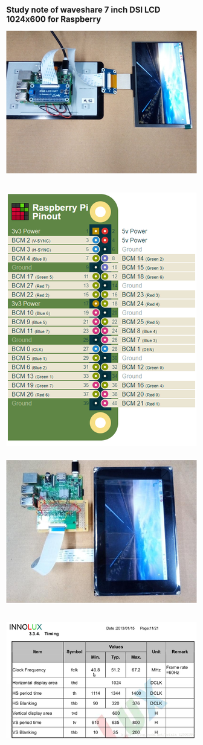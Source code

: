 ## Study note of waveshare 7 inch DSI LCD 1024x600 for Raspberry

![PIC](pic/demo1.jpg)<BR><BR><BR>

![PIC](pic/rasp_rgb888_pin.png)<BR><BR><BR>
![PIC](pic/demo2.jpg)<BR><BR><BR>

![PIC](pic/lcd_spec.png)<BR><BR><BR>  
